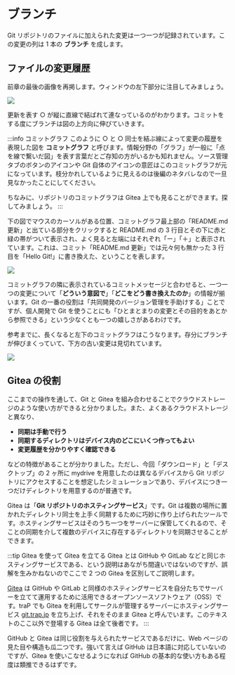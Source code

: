 # ブランチ

Git リポジトリのファイルに加えられた変更は一つ一つが記録されています。この変更の列は 1 本の **ブランチ** を成します。

## ファイルの変更履歴

前章の最後の画像を再掲します。ウィンドウの左下部分に注目してみましょう。

![](https://md.trap.jp/uploads/upload_abd67dc27feefeff9b60fe81052d43f9.png)

更新を表す ○ が縦に直線で結ばれて連なっているのがわかります。コミットをする度にブランチは図の上方向に伸びていきます。

:::info コミットグラフ
このように ○ と ○ 同士を結ぶ線によって変更の履歴を表現した図を **コミットグラフ** と呼びます。情報分野の「グラフ」が一般に「点を線で繋いだ図」を表す言葉だとご存知の方がいるかも知れません。ソース管理タブのボタンのアイコンや Git 自体のアイコンの意匠はこのコミットグラフが元になっています。枝分かれしているように見えるのは後編のネタバレなので一旦見なかったことにしてください。

ちなみに、リポジトリのコミットグラフは Gitea 上でも見ることができます。探してみましょう。
:::

下の図でマウスのカーソルがある位置、コミットグラフ最上部の「README.md 更新」と出ている部分をクリックすると README.md の 3 行目とその下に赤と緑の帯がついて表示され、よく見ると左端にはそれぞれ「ー」「＋」と表示されています。これは、コミット「README.md 更新」では元々何も無かった 3 行目を「Hello Git!」に書き換えた、ということを表します。

![](https://md.trap.jp/uploads/upload_1db06446d8bc41344dbb0979b3e964ae.png)

コミットグラフの隣に表示されているコミットメッセージと合わせると、一つ一つの変更について「**どういう意図で**」「**どこをどう書き換えたのか**」の情報が揃います。Git の一番の役割は「共同開発のバージョン管理を手助けする」ことですが、個人開発で Git を使うことにも「ひとまとまりの変更とその目的をあとから参照できる」という少なくとも一つの嬉しさがあるわけです。

参考までに、長くなると左下のコミットグラフはこうなります。存分にブランチが伸びまくっていて、下方の古い変更は見切れています。

![](https://md.trap.jp/uploads/upload_f2ef6edf78f71afb20a6cc7d5120cb66.png)

## Gitea の役割

ここまでの操作を通して、Git と Gitea を組み合わせることでクラウドストレージのような使い方ができると分かりました。また、よくあるクラウドストレージと異なり、

- **同期は手動で行う**
- **同期するディレクトリはデバイス内のどこにいくつ作ってもよい**
- **変更履歴を分かりやすく確認できる**

などの特徴があることが分かりました。ただし、今回「ダウンロード」と「デスクトップ」の 2 ヶ所に mydrive を用意したのは異なるデバイスから Git リポジトリにアクセスすることを想定したシミュレーションであり、デバイスにつき一つだけディレクトリを用意するのが普通です。

Gitea は「**Git リポジトリのホスティングサービス**」です。Git は複数の場所に置かれたディレクトリ同士を上手く同期するために巧妙に作り上げられたツールです。ホスティングサービスはそのうち一つをサーバーに保管してくれるので、そことの同期を介して複数のデバイスに存在するディレクトリを同期させることができます。

:::tip Gitea を使って Gitea を立てる
Gitea とは GitHub や GitLab などと同じホスティングサービスである、という説明はあながち間違いではないのですが、誤解を生みかねないのでここで 2 つの Gitea を区別してご説明します。

[Gitea](https://about.gitea.com/) は GitHub や GitLab と同様のホスティングサービスを自分たちでサーバーを立てて運用するために活用できるオープンソースソフトウェア（OSS）です。traP でも Gitea を利用してサークルが管理するサーバーにホスティングサービス [git.trap.jp](https://git.trap.jp) を立ち上げ、それをそのまま Gitea と呼んでいます。このテキストのここ以外で登場する Gitea は全て後者です。
:::

GitHub と Gitea は同じ役割を与えられたサービスであるだけに、Web ページの見た目や構造も瓜二つです。強いて言えば GitHub は日本語に対応していないのですが、Gitea を使いこなせるようになれば GitHub の基本的な使い方もある程度は類推できるはずです。